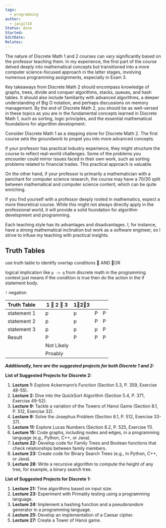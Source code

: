 ```yaml
---
tags:
  - programming
author:
  - jacgit18
Status: done
Started: 
EditDate: 
Relates:
---
```

The nature of Discrete Math 1 and 2 courses can vary significantly based on the professor teaching them. In my experience, the first part of the course delved deeply into mathematical concepts but transitioned into a more computer science-focused approach in the latter stages, involving numerous programming assignments, especially in Exam 3.

Key takeaways from Discrete Math 2 should encompass knowledge of graphs, trees, divide and conquer algorithms, stacks, queues, and hash tables. It should also include familiarity with advanced algorithms, a deeper understanding of Big O notation, and perhaps discussions on memory management. By the end of Discrete Math 2, you should be as well-versed in these topics as you are in the fundamental concepts learned in Discrete Math 1, such as sorting, logic principles, and the essential mathematical foundations for algorithm development.

Consider Discrete Math 1 as a stepping stone for Discrete Math 2. The first course sets the groundwork to propel you into more advanced concepts.

If your professor has practical industry experience, they might structure the course to reflect real-world challenges. Some of the problems you encounter could mirror issues faced in their own work, such as sorting problems related to financial trades. This practical approach is valuable.

On the other hand, if your professor is primarily a mathematician with a penchant for computer science research, the course may have a 70/30 split between mathematical and computer science content, which can be quite enriching.

If you find yourself with a professor deeply rooted in mathematics, expect a more theoretical course. While this might not always directly apply in the professional world, it will provide a solid foundation for algorithm development and programming.

Each teaching style has its advantages and disadvantages. I, for instance, have a strong mathematical inclination but work as a software engineer, so I strive to infuse my teaching with practical insights.

## Truth Tables
use truth table to identify overlap conditions 
🔼 AND 🔽OR

logical implication like `p -> q` from discrete math in the programming context just means if the condition is true then do the action in the if statement body.

`!` negation

| Truth Table |  | 1 🔼 2 🔼 3 | 1🔽2🔽3 |  |  |
| ---- | ---- | ---- | ---- | ---- | ---- |
| statement 1 |  | p | p | P | P |
| statement 2 |  | p | p | P | P |
| statement 3 |  | p | p | p | P |
| Result |  | P | P | P | P |
|  |  | Not Likely |  |  |  |
|  |  | Proably |  |  |  |



***Additionally, here are the suggested projects for both Discrete 1 and 2:***

**List of Suggested Projects for Discrete 2:**

1. **Lecture 1:** Explore Ackermann’s Function (Section 5.3, P. 359, Exercise 48-55).
2. **Lecture 2:** Dive into the QuickSort Algorithm (Section 5.4, P. 371, Exercise 49-52).
3. **Lecture 9:** Tackle a variation of the Towers of Hanoi Game (Section 8.1, P. 512, Exercise 32).
4. **Lecture 9:** Solve the Josephus Problem (Section 8.1, P. 512, Exercise 33-37).
5. **Lecture 11:** Explore Lucas Numbers (Section 8.2, P. 525, Exercise 11).
6. **Lecture 15:** Code graphs, including nodes and edges, in a programming language (e.g., Python, C++, or Java).
7. **Lecture 22:** Develop code for Family Trees and Boolean functions that check relationships between family members.
8. **Lecture 23:** Create code for Binary Search Trees (e.g., in Python, C++, or Java).
9. **Lecture 28:** Write a recursive algorithm to compute the height of any tree, for example, a binary search tree.

**List of Suggested Projects for Discrete 1:**

1. **Lecture 21:** Time algorithms based on input size.
2. **Lecture 23:** Experiment with Primality testing using a programming language.
3. **Lecture 24:** Implement a hashing function and a pseudorandom generator in a programming language.
4. **Lecture 25:** Develop an implementation of a Caesar cipher.
5. **Lecture 27:** Create a Tower of Hanoi game.






